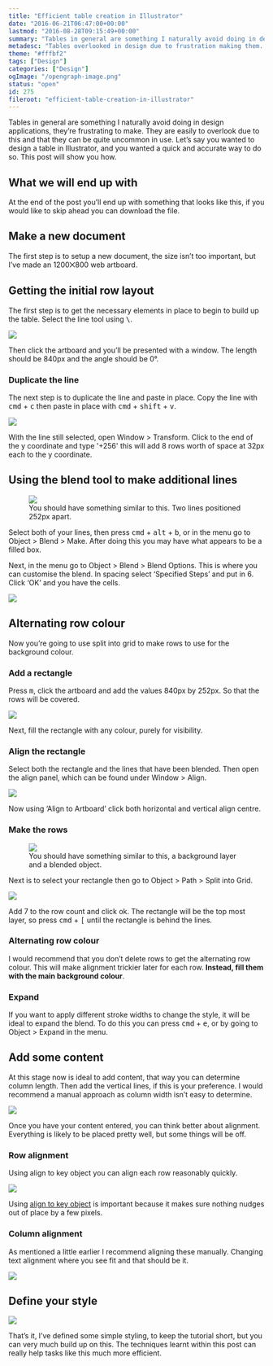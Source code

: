 ```yaml
---
title: "Efficient table creation in Illustrator"
date: "2016-06-21T06:47:00+00:00"
lastmod: "2016-08-28T09:15:49+00:00"
summary: "Tables in general are something I naturally avoid doing in design applications, they’re frustrating to make. They are easily to overlook due to this and that they can be quite uncommon in use. Let’s say you wanted to design a table in Illustrator, and you wanted a quick and accurate way to do so. This post will show you how."
metadesc: "Tables overlooked in design due to frustration making them. Let’s say you wanted to design a table in Illustrator, and you wanted a quick and accurate way to do so. This post will show you how."
theme: "#fffbf2"
tags: ["Design"]
categories: ["Design"]
ogImage: "/opengraph-image.png"
status: "open"
id: 275
fileroot: "efficient-table-creation-in-illustrator"
---
```


Tables in general are something I naturally avoid doing in design applications, they’re frustrating to make. They are easily to overlook due to this and that they can be quite uncommon in use. Let’s say you wanted to design a table in Illustrator, and you wanted a quick and accurate way to do so. This post will show you how.

## What we will end up with
At the end of the post you’ll end up with something that looks like this, if you would like to skip ahead you can download the file.

## Make a new document
The first step is to setup a new document, the size isn’t too important, but I’ve made an 1200⨉800 web artboard.

## Getting the initial row layout
The first step is to get the necessary elements in place to begin to build up the table. Select the line tool using <kbd>\\</kbd>.

<div className="article-image">
  <Image src="/images/blog/table_initial-line.png" width={738} height={492} />
</div>

Then click the artboard and you’ll be presented with a window. The length should be 840px and the angle should be 0°.

### Duplicate the line
The next step is to duplicate the line and paste in place. Copy the line with <kbd>cmd</kbd> + <kbd>c</kbd> then paste in place with <kbd>cmd</kbd> + <kbd>shift</kbd> + <kbd>v</kbd>.

<div className="article-image">
  <Image src="/images/blog/table_y-coordinate.png" width={738} height={492} />
</div>

With the line still selected, open Window > Transform. Click to the end of the y coordinate and type '+256' this will add 8 rows worth of space at 32px each to the y coordinate.

## Using the blend tool to make additional lines
<figure>
<Image src="/images/blog/table_progress-1.png" width={738} height={492} />
<figcaption>You should have something similar to this. Two lines positioned 252px apart.</figcaption>
</figure>

Select both of your lines, then press <kbd>cmd</kbd> + <kbd>alt</kbd> + <kbd>b</kbd>, or in the menu go to Object > Blend > Make. After doing this you may have what appears to be a filled box.

Next, in the menu go to Object > Blend > Blend Options. This is where you can customise the blend. In spacing select ‘Specified Steps’ and put in 6. Click ‘OK’ and you have the cells.

<div className="article-image">
  <Image src="/images/blog/table_blend-options.png" width={738} height={492} />
</div>

## Alternating row colour
Now you’re going to use split into grid to make rows to use for the background colour.

### Add a rectangle
Press <kbd>m</kbd>, click the artboard and add the values 840px by 252px. So that the rows will be covered.

<div className="article-image">
  <Image src="/images/blog/table_rectangle-rows.png" width={738} height={492} />
</div>

Next, fill the rectangle with any colour, purely for visibility.

### Align the rectangle
Select both the rectangle and the lines that have been blended. Then open the align panel, which can be found under Window > Align.

<div className="article-image">
  <Image src="/images/blog/table_align-panel.png" width={738} height={492} />
</div>

Now using ‘Align to Artboard’ click both horizontal and vertical align centre.

### Make the rows

<figure><Image src="/images/blog/table_progress-2.png" width={738} height={492} /><figcaption>You should have something similar to this, a background layer and a blended object.</figcaption></figure>

Next is to select your rectangle then go to Object > Path > Split into Grid.

<div className="article-image">
  <Image src="/images/blog/table_rows.png" width={738} height={492} />
</div>

Add 7 to the row count and click ok. The rectangle will be the top most layer, so press <kbd>cmd</kbd> + <kbd>[</kbd> until the rectangle is behind the lines.

### Alternating row colour
I would recommend that you don’t delete rows to get the alternating row colour. This will make alignment trickier later for each row. **Instead, fill them with the main background colour**.

### Expand
If you want to apply different stroke widths to change the style, it will be ideal to expand the blend. To do this you can press <kbd>cmd</kbd> + <kbd>e</kbd>, or by going to Object > Expand in the menu.

## Add some content
At this stage now is ideal to add content, that way you can determine column length. Then add the vertical lines, if this is your preference. I would recommend a manual approach as column width isn’t easy to determine.

<div className="article-image">
  <Image src="/images/blog/table_progress-3.png" width={738} height={492} />
</div>

Once you have your content entered, you can think better about alignment. Everything is likely to be placed pretty well, but some things will be off.

### Row alignment
Using align to key object you can align each row reasonably quickly.

<div className="article-image">
  <Image src="/images/blog/table_align-row.gif" unoptimized={true} width={880} height={408} />
</div>

Using [align to key object](/blog/illustrator-quick-tip-align-to-key-object) is important because it makes sure nothing nudges out of place by a few pixels.

### Column alignment
As mentioned a little earlier I recommend aligning these manually. Changing text alignment where you see fit and that should be it.

<div className="article-image">
  <Image src="/images/blog/table_progress-4.png" width={738} height={492} />
</div>

## Define your style
<div className="article-image">
  <Image src="/images/blog/table_progress-5.png" width={738} height={492} />
</div>

That’s it, I’ve defined some simple styling, to keep the tutorial short, but you can very much build up on this. The techniques learnt within this post can really help tasks like this much more efficient.
